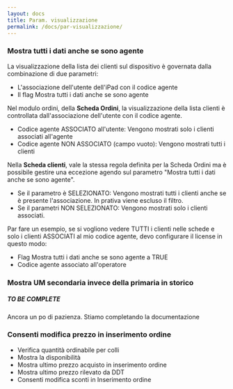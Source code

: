 ```yaml
---
layout: docs
title: Param. visualizzazione
permalink: /docs/par-visualizzazione/
---
```

<!--
### Mostra la giacenza

<div class="note info">
  <h5>TO BE COMPLETE</h5>
  <p>Ancora un po di pazienza. Stiamo completando la documentazione</p>
</div>
-->

### Mostra tutti i dati anche se sono agente

La visualizzazione della lista dei clienti sul dispositivo è governata dalla combinazione di due parametri:

* L'associazione dell'utente dell'iPad con il codice agente
* Il flag Mostra tutti i dati anche se sono agente

Nel modulo ordini, della **Scheda Ordini**, la visualizzazione della lista clienti è controllata dall'associazione dell'utente con il codice agente.

* Codice agente ASSOCIATO all'utente: Vengono mostrati solo i clienti associati all'agente
* Codice agente NON ASSOCIATO (campo vuoto): Vengono mostrati tutti i clienti

Nella **Scheda clienti**, vale la stessa regola definita per la Scheda Ordini ma è possibile gestire una eccezione agendo sul parametro "Mostra tutti i dati anche se sono agente".

* Se il parametro è SELEZIONATO: Vengono mostrati tutti i clienti anche se è presente l'associazione. In prativa viene escluso il filtro.
* Se il parametri NON SELEZIONATO: Vengono mostrati solo i clienti associati.

Par fare un esempio, se si vogliono vedere TUTTI i clienti nelle schede e solo i clienti ASSOCIATI al mio codice agente, devo configurare il license in questo modo:

* Flag Mostra tutti i dati anche se sono agente a TRUE
* Codice agente associato all'operatore


### Mostra UM secondaria invece della primaria in storico

<div class="note info">
  <h5>TO BE COMPLETE</h5>
  <p>Ancora un po di pazienza. Stiamo completando la documentazione</p>
</div>


### Consenti modifica prezzo in inserimento ordine
* Verifica quantità ordinabile per colli
* Mostra la disponibilità
* Mostra ultimo prezzo acquisto in inserimento ordine
* Mostra ultimo prezzo rilevato da DDT
* Consenti modifica sconti in Inserimento ordine
